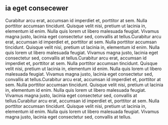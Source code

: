 ## ia eget consecewer

Curabitur arcu erat, accumsan id imperdiet et, porttitor at sem. Nulla porttitor accumsan tincidunt. Quisque velit nisi, pretium ut lacinia in, elementum id enim. Nulla quis lorem ut libero malesuada feugiat. Vivamus magna justo, lacinia eget consectetur sed, convallis at tellus.Curabitur arcu erat, accumsan id imperdiet et, porttitor at sem. Nulla porttitor accumsan tincidunt. Quisque velit nisi, pretium ut lacinia in, elementum id enim. Nulla quis lorem ut libero malesuada feugiat. Vivamus magna justo, lacinia eget consectetur sed, convallis at tellus.Curabitur arcu erat, accumsan id imperdiet et, porttitor at sem. Nulla porttitor accumsan tincidunt. Quisque velit nisi, pretium ut lacinia in, elementum id enim. Nulla quis lorem ut libero malesuada feugiat. Vivamus magna justo, lacinia eget consectetur sed, convallis at tellus.Curabitur arcu erat, accumsan id imperdiet et, porttitor at sem. Nulla porttitor accumsan tincidunt. Quisque velit nisi, pretium ut lacinia in, elementum id enim. Nulla quis lorem ut libero malesuada feugiat. Vivamus magna justo, lacinia eget consectetur sed, convallis at tellus.Curabitur arcu erat, accumsan id imperdiet et, porttitor at sem. Nulla porttitor accumsan tincidunt. Quisque velit nisi, pretium ut lacinia in, elementum id enim. Nulla quis lorem ut libero malesuada feugiat. Vivamus magna justo, lacinia eget consectetur sed, convallis at tellus.